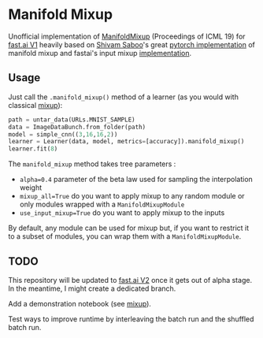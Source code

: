 # Manifold Mixup

Unofficial implementation of [ManifoldMixup](http://proceedings.mlr.press/v97/verma19a/verma19a.pdf) (Proceedings of ICML 19) for [fast.ai V1](https://docs.fast.ai/index.html) heavily based on [Shivam Saboo](https://github.com/shivamsaboo17)'s great [pytorch implementation](https://github.com/shivamsaboo17/ManifoldMixup) of manifold mixup and fastai's input mixup [implementation](https://docs.fast.ai/callbacks.mixup.html).

## Usage

Just call the `.manifold_mixup()` method of a learner (as you would with classical [mixup](https://docs.fast.ai/callbacks.mixup.html)):

```python
path = untar_data(URLs.MNIST_SAMPLE)
data = ImageDataBunch.from_folder(path)
model = simple_cnn((3,16,16,2))
learner = Learner(data, model, metrics=[accuracy]).manifold_mixup()
learner.fit(8)
```

The `manifold_mixup` method takes tree parameters :
- `alpha=0.4` parameter of the beta law used for sampling the interpolation weight
- `mixup_all=True` do you want to apply mixup to any random module or only modules wrapped with a `ManifoldMixupModule`
- `use_input_mixup=True` do you want to apply mixup to the inputs

By default, any module can be used for mixup but, if you want to restrict it to a subset of modules, you can wrap them with a `ManifoldMixupModule`. 

## TODO

This repository will be updated to [fast.ai V2](http://dev.fast.ai/) once it gets out of alpha stage.
In the meantime, I might create a dedicated branch.

Add a demonstration notebook (see [mixup](https://docs.fast.ai/callbacks.mixup.html)).

Test ways to improve runtime by interleaving the batch run and the shuffled batch run.
